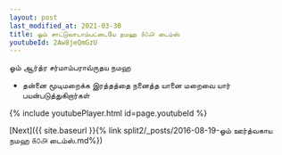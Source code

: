 ```yaml
---
layout: post
last_modified_at: 2021-03-30
title: ஓம் சாட்டுவாடாம்பட்டையே நமஹ ௧௦௮ டைம்ஸ்
youtubeId: 2Aw8jeQmGzU
---
```

 
 
 ஓம் ஆர்த்ர சர்மாம்பராவ்ருதய நமஹ  
 
 -  தன்னை மூடிமறைக்க இரத்தத்தை நனைத்த யானை மறைவை யார் பயன்படுத்துகிறார்கள் 
 
  
 
  
 
 
 
 
 
 


{% include youtubePlayer.html id=page.youtubeId %}
 
[Next]({{ site.baseurl }}{% link  split2/_posts/2016-08-19-ஓம் ஊர்த்வகாய நமஹ ௧௦௮ டைம்ஸ்.md%})
 

